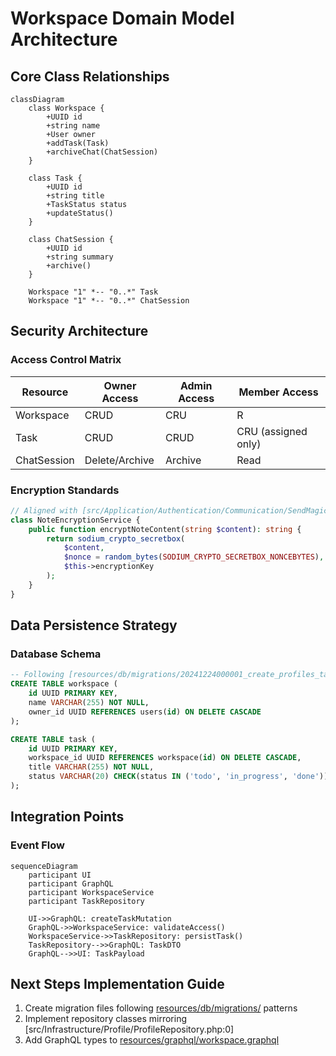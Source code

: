 # Workspace Domain Model Architecture

## Core Class Relationships

```mermaid
classDiagram
    class Workspace {
        +UUID id
        +string name
        +User owner
        +addTask(Task)
        +archiveChat(ChatSession)
    }

    class Task {
        +UUID id
        +string title
        +TaskStatus status
        +updateStatus()
    }

    class ChatSession {
        +UUID id
        +string summary
        +archive()
    }

    Workspace "1" *-- "0..*" Task
    Workspace "1" *-- "0..*" ChatSession
```

## Security Architecture

### Access Control Matrix
| Resource       | Owner Access          | Admin Access         | Member Access       |
|----------------|-----------------------|----------------------|---------------------|
| Workspace      | CRUD                  | CRU                  | R                   |
| Task           | CRUD                  | CRUD                 | CRU (assigned only) |
| ChatSession    | Delete/Archive        | Archive              | Read                |

### Encryption Standards
```php
// Aligned with [src/Application/Authentication/Communication/SendMagicLinkEmail.php:0]
class NoteEncryptionService {
    public function encryptNoteContent(string $content): string {
        return sodium_crypto_secretbox(
            $content,
            $nonce = random_bytes(SODIUM_CRYPTO_SECRETBOX_NONCEBYTES),
            $this->encryptionKey
        );
    }
}
```

## Data Persistence Strategy

### Database Schema
```sql
-- Following [resources/db/migrations/20241224000001_create_profiles_table.php:0] pattern
CREATE TABLE workspace (
    id UUID PRIMARY KEY,
    name VARCHAR(255) NOT NULL,
    owner_id UUID REFERENCES users(id) ON DELETE CASCADE
);

CREATE TABLE task (
    id UUID PRIMARY KEY,
    workspace_id UUID REFERENCES workspace(id) ON DELETE CASCADE,
    title VARCHAR(255) NOT NULL,
    status VARCHAR(20) CHECK(status IN ('todo', 'in_progress', 'done'))
);
```

## Integration Points

### Event Flow
```mermaid
sequenceDiagram
    participant UI
    participant GraphQL
    participant WorkspaceService
    participant TaskRepository
    
    UI->>GraphQL: createTaskMutation
    GraphQL->>WorkspaceService: validateAccess()
    WorkspaceService->>TaskRepository: persistTask()
    TaskRepository-->>GraphQL: TaskDTO
    GraphQL-->>UI: TaskPayload
```

## Next Steps Implementation Guide
1. Create migration files following [resources/db/migrations/](resources/db/migrations/:0) patterns
2. Implement repository classes mirroring [src/Infrastructure/Profile/ProfileRepository.php:0]
3. Add GraphQL types to [resources/graphql/workspace.graphql](resources/graphql/workspace.graphql:0)